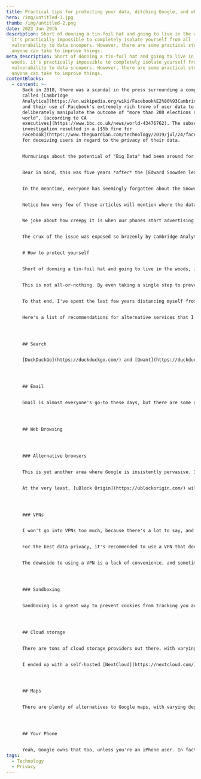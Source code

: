 ```yaml
---
title: Practical tips for protecting your data, ditching Google, and why it matters
hero: /img/untitled-3.jpg
thumb: /img/untitled-2.png
date: 2023 Jun 29th
description: Short of donning a tin-foil hat and going to live in the woods,
  it's practically impossible to completely isolate yourself from all
  vulnerability to data snoopers. However, there are some practical steps that
  anyone can take to improve things.
meta_description: Short of donning a tin-foil hat and going to live in the
  woods, it's practically impossible to completely isolate yourself from all
  vulnerability to data snoopers. However, there are some practical steps that
  anyone can take to improve things.
contentBlocks:
  - content: >-
      Back in 2018, there was a scandal in the press surrounding a company
      called [Cambridge
      Analytica](https://en.wikipedia.org/wiki/Facebook%E2%80%93Cambridge_Analytica_data_scandal)
      and their use of Facebook's extremely rich trove of user data to
      deliberately manipulate the outcome of "more than 200 elections around the
      world", [according to CA
      executives](https://www.bbc.co.uk/news/world-43476762). The subsequent
      investigation resulted in a [$5b fine for
      Facebook](https://www.theguardian.com/technology/2019/jul/24/facebook-to-pay-5bn-fine-as-regulator-files-cambridge-analytica-complaint)
      for deceiving users in regard to the privacy of their data.


      Murmurings about the potential of "Big Data" had been around for a long while, and machine learning algorithms were already commonplace in most big tech companies, as a means to interpret vast data sets and perform subsequent actions such as recommending content, completing search terms, or translation.


      Bear in mind, this was five years *after* the [Edward Snowden leaks](https://www.bbc.co.uk/news/world-us-canada-23768248), and five years *before* the time of writing, when the world seems to have only just noticed that [AI poses grave danger to humanity](https://www.bbc.co.uk/news/uk-65746524). If we are honest with ourselves, the writing has been on the wall for a long time. What we now call 'AI' is fundamentally no different to the machine learning algorithms that enabled Cambridge Analytica to effectively brainwash electorates around the world.


      In the meantime, everyone has seemingly forgotten about the Snowden leaks, and about Cambridge Analytica, and we've accepted programmatic advertising as an inert facet of our daily lives. Even now, if you Google 'Programmatic Advertising', you'll find swathes of innocent, enthusiastic articles about how great it is for business. [Forbes](https://www.forbes.com/sites/betsyatkins/2021/06/17/programmatic-marketing/) describes it as "one of the most important tools in your company’s arsenal", without a hint of irony in the comparison to weaponry, and gushes at how ads can be served by using "hyper-specific data including the target consumers age, location, career, and specific consumer interests". 


      Notice how very few of these articles will mention where the data actually *comes from*. The reason why? They don't know. 


      We joke about how creepy it is when our phones start advertising products to us that we discussed with a friend a couple of hours earlier. Are we so naïve as to write that off as a coincidence, or have we simply accepted our fate? In reality, smart devices all over our homes, in our cars, in our offices, and in our pockets, are constantly feeding minute, granular data points to each other via [data brokers](https://en.wikipedia.org/wiki/Data_broker); companies that build their business on buying, selling, and aggregating data about every single one of us. They build rich profiles on who we are by absorbing and concentrating data from sources that we tend to think of as isolated from one another. Your [Smart TV analyses your conversations](https://www.theguardian.com/technology/2022/jan/29/what-your-smart-tv-knows-about-you-and-how-to-stop-it-harvesting-data), while [your phone uses Google Maps to track your location](https://www.wired.co.uk/article/google-maps-alternatives-privacy), and while [Facebook reads your messages](https://crambler.com/truth-about-facebook-messenger-app-privacy/), and so on, and so on. These disparate data sources do not remain independent. Somewhere, likely in multiple places, these data is being correlated and aggregated to build an obsessive profile on you, like a creepy, infatuated stalker, potentially with a political agenda.


      The crux of the issue was exposed so brazenly by Cambridge Analytica five years ago: Privacy is not about hiding secrets; it is about protecting ourselves from bad actors who wield the most advanced [PsyOp](https://en.wikipedia.org/wiki/Psychological_warfare) tools the world has ever known, and who can influence decisions that we believe to be our own.


      # How to protect yourself


      Short of donning a tin-foil hat and going to live in the woods, it's practically impossible to completely isolate yourself from all vulnerability to data snoopers. However, there are some practical steps that anyone can take to improve things. 


      This is not all-or-nothing. By even taking a single step to prevent exposure of your personal data, you're already doing 100% more than most people. Furthermore, it's actually not that hard. A little awareness, and a little selectivity about which 'Agree' buttons you click goes a very long way. 


      To that end, I've spent the last few years distancing myself from platforms such as Google and Facebook. Google is especially nefarious in that they collect so much data from so many different points of our daily lives. They do this not only through our use of Google services, but through advertising, as the largest ad platform in the world. They have recently been [ordered by the EU](https://www.theguardian.com/technology/2023/jun/14/eu-regulator-google-sell-ad-tech-business-competition-commission) to break up their ad business because they are seen as a monopoly.


      Here's a list of recommendations for alternative services that I have personally used, and can vouch for:




      ## Search


      [DuckDuckGo](https://duckduckgo.com/) and [Qwant](https://duckduckgo.com/), and [Brave](https://search.brave.com/) are all great alternatives to Google. You won't be totally free of ads, but the ads you do get will be dumber and less spooky.




      ## Email


      Gmail is almost everyone's go-to these days, but there are some great alternatives that are much more privacy conscious. [Proton Mail](https://proton.me/mail) is a popular choice due to their end-to-end encryption. I use [Mailbox.org](https://mailbox.org/) which is rock solid, and has been running since the mid-nineties!




      ## Web Browsing




      ### Alternative browsers


      This is yet another area where Google is insistently pervasive. If you're looking for a better browsing experience with better privacy, either [Firefox](https://www.mozilla.org/firefox) or [Brave](https://brave.com/download/) will serve you well. 


      At the very least, [uBlock Origin](https://ublockorigin.com/) will kill most trackers and give you an ad-free web.




      ### VPNs


      I won't go into VPNs too much, because there's a lot to say, and this is probably a step too far for most people. In a nutshell, VPNs bounce your web traffic through an intermediary which can mask your location not only from websites and apps, but even from your Internet Service Provider. 


      For the best data privacy, it's recommended to use a VPN that does not log your connections, so that even the VPN provider doesn't know who you are. 


      The downside to using a VPN is a lack of convenience, and sometimes limited bandwidth, or increased latency.




      ### Sandboxing


      Sandboxing is a great way to prevent cookies from tracking you around the web. Firefox now comes with [containers](https://support.mozilla.org/en-US/kb/how-use-firefox-containers) built-in, meaning that individual sites, or groups of sites, are ignorant about your other online activities. This helps to break the crumbtrail of data that follows you around the web.




      ## Cloud storage


      There are tons of cloud storage providers out there, with varying degrees of privacy. Google Drive's privacy is [basically non-existent](https://freedom.press/training/blog/newsrooms-lets-talk-about-gsuite/) and its safe to assume that they are reading your documents. For a more secure alternative, I recommend [pCloud](https://www.pcloud.com/eu) or [Sync](https://www.sync.com/). Both of these services have apps which let you automatically upload your photos and videos from your phone too, so you can effectively ditch Google Photos for backing them up.


      I ended up with a self-hosted [NextCloud](https://nextcloud.com/) installation, which is not for the faint-hearted, but it works out pretty cheap when you want to store multiple terabytes of data. If you're going down the self-hosted route, [PhotoPrism](https://www.photoprism.app/) is a fantastic Google Photos alternative.




      ## Maps


      There are plenty of alternatives to Google maps, with varying degrees of usefulness. [Here](https://wego.here.com) and [Citymapper](https://citymapper.com/) are decent options. However I do still find myself using Google Maps often, but I do so using [Hermit](https://hermit.chimbori.com/) as a sandbox, and without using a Google account.




      ## Your Phone


      Yeah, Google owns that too, unless you're an iPhone user. In fact, if you're an iPhone user, you're already doing pretty well in this regard, as they allow you to easily block apps from tracking you. If you're on Android, \[CalyxOS] is a totally de-googled alternative that you can install on a range of off-the-shelf handsets with an automatic installer!
tags:
  - Technology
  - Privacy
---
```

